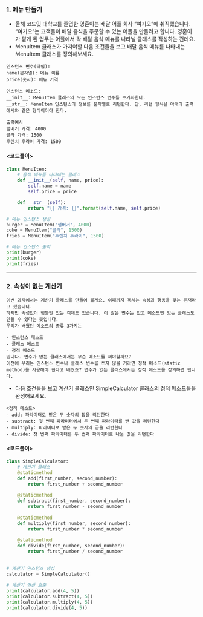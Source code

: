 ### 1. 메뉴 만들기
* 올해 코드잇 대학교를 졸업한 영훈이는 배달 어플 회사 “여기오”에 취직했습니다. “여기오”는 고객들이 배달 음식을 주문할 수 있는 어플을 만들려고 합니다. 영훈이가 맡게 된 업무는 어플에서 각 배달 음식 메뉴를 나타낼 클래스를 작성하는 건데요.
* MenuItem 클래스가 가져야할 다음 조건들을 보고 배달 음식 메뉴를 나타내는 MenuItem 클래스를 정의해보세요.

```
인스턴스 변수(타입):
name(문자열): 메뉴 이름
price(숫자): 메뉴 가격
```
```
인스턴스 메소드:
__init__: MenuItem 클래스의 모든 인스턴스 변수를 초기화한다.
__str__: MenuItem 인스턴스의 정보를 문자열로 리턴한다. 단, 리턴 형식은 아래의 출력 예시와 같은 형식이어야 한다.
```
```
출력예시
햄버거 가격: 4000
콜라 가격: 1500
후렌치 후라이 가격: 1500
```

#### <코드풀이>
```python
class MenuItem:
    # 음식 메뉴를 나타내는 클래스
    def __init__(self, name, price):
        self.name = name
        self.price = price

    def __str__(self):
        return "{} 가격: {}".format(self.name, self.price)

# 메뉴 인스턴스 생성
burger = MenuItem("햄버거", 4000)
coke = MenuItem("콜라", 1500)
fries = MenuItem("후렌치 후라이", 1500)

# 메뉴 인스턴스 출력
print(burger)
print(coke)
print(fries)
```

- - -


### 2. 속성이 없는 계산기
```
이번 과제에서는 계산기 클래스를 만들어 볼게요. 이때까지 객체는 속성과 행동을 갖는 존재라고 했습니다. 
하지만 속성없이 행동만 있는 객체도 있습니다. 이 말은 변수는 없고 메소드만 있는 클래스도 만들 수 있다는 뜻입니다. 
우리가 배웠던 메소드의 종류 3가지는

- 인스턴스 메소드
- 클래스 메소드
- 정적 메소드
입니다. 변수가 없는 클래스에서는 무슨 메소드를 써야할까요? 
이전에 우리는 인스턴스 변수나 클래스 변수를 쓰지 않을 거라면 정적 메소드(static method)를 사용해야 한다고 배웠죠? 변수가 없는 클래스에서는 정적 메소드를 정의하면 됩니다.
```

* 다음 조건들을 보고 계산기 클래스인 SimpleCalculator 클래스의 정적 메소드들을 완성해보세요.
```
<정적 메소드>
- add: 파라미터로 받은 두 숫자의 합을 리턴한다
- subtract: 첫 번째 파라미터에서 두 번째 파라미터를 뺀 값을 리턴한다
- multiply: 파라미터로 받은 두 숫자의 곱을 리턴한다
- divide: 첫 번째 파라미터를 두 번째 파라미터로 나눈 값을 리턴한다
```

#### <코드풀이>
```python
class SimpleCalculator:
    # 계산기 클래스
    @staticmethod
    def add(first_number, second_number):
        return first_number + second_number
    
    @staticmethod
    def subtract(first_number, second_number):
        return first_number - second_number
    
    @staticmethod
    def multiply(first_number, second_number):
        return first_number * second_number
    
    @staticmethod
    def divide(first_number, second_number):
        return first_number / second_number
    
    
# 계산기 인스턴스 생성
calculator = SimpleCalculator()
    
# 계산기 연산 호출
print(calculator.add(4, 5))
print(calculator.subtract(4, 5))
print(calculator.multiply(4, 5))
print(calculator.divide(4, 5))
```